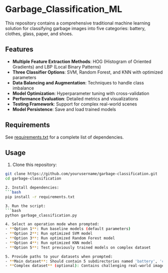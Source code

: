 # Garbage_Classification_ML

This repository contains a comprehensive traditional machine learning solution for classifying garbage images into five categories: battery, clothes, glass, paper, and shoes.

## Features

- **Multiple Feature Extraction Methods**: HOG (Histogram of Oriented Gradients) and LBP (Local Binary Patterns)
- **Three Classifier Options**: SVM, Random Forest, and KNN with optimized parameters
- **Data Balancing and Augmentation**: Techniques to handle class imbalance
- **Model Optimization**: Hyperparameter tuning with cross-validation
- **Performance Evaluation**: Detailed metrics and visualizations
- **Testing Framework**: Support for complex real-world scenes
- **Model Persistence**: Save and load trained models

## Requirements

See [requirements.txt](requirements.txt) for a complete list of dependencies.

## Usage

1. Clone this repository:
 ```bash
git clone https://github.com/yourusername/garbage-classification.git
cd garbage-classification

2. Install dependencies:
 ```bash
pip install -r requirements.txt

3. Run the script:
 ```bash
python garbage_classification.py

4. Select an operation mode when prompted:
- **Option 1**: Run baseline models (default parameters)
- **Option 2**: Run optimized SVM model
- **Option 3**: Run optimized Random Forest model
- **Option 4**: Run optimized KNN model
- **Option 5**: Test previously trained models on complex dataset

5. Provide paths to your datasets when prompted:
- **Main dataset**: Should contain 5 subdirectories named 'battery', 'clothes', 'glass', 'paper', 'shoes'
- **Complex dataset** (optional): Contains challenging real-world images for model testing
